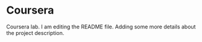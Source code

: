 # Coursera

Coursera lab.
I am editing the README file. 
Adding some more details about the project description.
